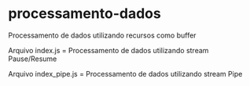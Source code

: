 # processamento-dados
Processamento de dados utilizando recursos como buffer

Arquivo index.js = Processamento de dados utilizando stream Pause/Resume

Arquivo index_pipe.js = Processamento de dados utilizando stream Pipe
